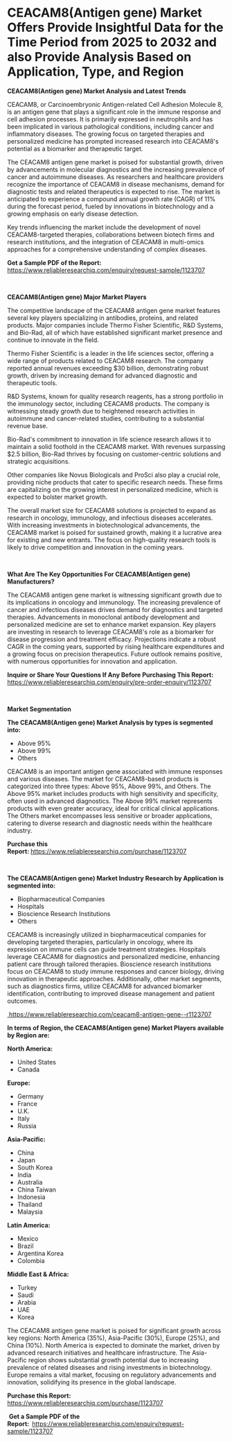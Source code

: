 <p><h1>CEACAM8(Antigen gene) Market Offers Provide Insightful Data for the Time Period from 2025 to 2032 and also Provide Analysis Based on Application, Type, and Region</h1></p><p><strong>CEACAM8(Antigen gene) Market Analysis and Latest Trends</strong></p>
<p><p>CEACAM8, or Carcinoembryonic Antigen-related Cell Adhesion Molecule 8, is an antigen gene that plays a significant role in the immune response and cell adhesion processes. It is primarily expressed in neutrophils and has been implicated in various pathological conditions, including cancer and inflammatory diseases. The growing focus on targeted therapies and personalized medicine has prompted increased research into CEACAM8's potential as a biomarker and therapeutic target.</p><p>The CEACAM8 antigen gene market is poised for substantial growth, driven by advancements in molecular diagnostics and the increasing prevalence of cancer and autoimmune diseases. As researchers and healthcare providers recognize the importance of CEACAM8 in disease mechanisms, demand for diagnostic tests and related therapeutics is expected to rise. The market is anticipated to experience a compound annual growth rate (CAGR) of 11% during the forecast period, fueled by innovations in biotechnology and a growing emphasis on early disease detection.</p><p>Key trends influencing the market include the development of novel CEACAM8-targeted therapies, collaborations between biotech firms and research institutions, and the integration of CEACAM8 in multi-omics approaches for a comprehensive understanding of complex diseases. </p></p>
<p><strong>Get a Sample PDF of the Report:&nbsp;</strong> <a href="https://www.reliableresearchiq.com/enquiry/request-sample/1123707?utm_campaign=1129&utm_medium=2&utm_source=Github&utm_content=ia&utm_term=13042025&utm_id=ceacam8antigen-gene">https://www.reliableresearchiq.com/enquiry/request-sample/1123707</a></p>
<p>&nbsp;</p>
<p><strong>CEACAM8(Antigen gene) Major Market Players</strong></p>
<p><p>The competitive landscape of the CEACAM8 antigen gene market features several key players specializing in antibodies, proteins, and related products. Major companies include Thermo Fisher Scientific, R&D Systems, and Bio-Rad, all of which have established significant market presence and continue to innovate in the field.</p><p>Thermo Fisher Scientific is a leader in the life sciences sector, offering a wide range of products related to CEACAM8 research. The company reported annual revenues exceeding $30 billion, demonstrating robust growth, driven by increasing demand for advanced diagnostic and therapeutic tools.</p><p>R&D Systems, known for quality research reagents, has a strong portfolio in the immunology sector, including CEACAM8 products. The company is witnessing steady growth due to heightened research activities in autoimmune and cancer-related studies, contributing to a substantial revenue base.</p><p>Bio-Rad's commitment to innovation in life science research allows it to maintain a solid foothold in the CEACAM8 market. With revenues surpassing $2.5 billion, Bio-Rad thrives by focusing on customer-centric solutions and strategic acquisitions.</p><p>Other companies like Novus Biologicals and ProSci also play a crucial role, providing niche products that cater to specific research needs. These firms are capitalizing on the growing interest in personalized medicine, which is expected to bolster market growth.</p><p>The overall market size for CEACAM8 solutions is projected to expand as research in oncology, immunology, and infectious diseases accelerates. With increasing investments in biotechnological advancements, the CEACAM8 market is poised for sustained growth, making it a lucrative area for existing and new entrants. The focus on high-quality research tools is likely to drive competition and innovation in the coming years.</p></p>
<p>&nbsp;</p>
<p><strong>What Are The Key Opportunities For CEACAM8(Antigen gene) Manufacturers?</strong></p>
<p><p>The CEACAM8 antigen gene market is witnessing significant growth due to its implications in oncology and immunology. The increasing prevalence of cancer and infectious diseases drives demand for diagnostics and targeted therapies. Advancements in monoclonal antibody development and personalized medicine are set to enhance market expansion. Key players are investing in research to leverage CEACAM8's role as a biomarker for disease progression and treatment efficacy. Projections indicate a robust CAGR in the coming years, supported by rising healthcare expenditures and a growing focus on precision therapeutics. Future outlook remains positive, with numerous opportunities for innovation and application.</p></p>
<p><strong>Inquire or Share Your Questions If Any Before Purchasing This Report:</strong> <a href="https://www.reliableresearchiq.com/enquiry/pre-order-enquiry/1123707?utm_campaign=1129&utm_medium=2&utm_source=Github&utm_content=ia&utm_term=13042025&utm_id=ceacam8antigen-gene">https://www.reliableresearchiq.com/enquiry/pre-order-enquiry/1123707</a></p>
<p>&nbsp;</p>
<p><strong>Market Segmentation</strong></p>
<p><strong>The CEACAM8(Antigen gene) Market Analysis by types is segmented into:</strong></p>
<p><ul><li>Above 95%</li><li>Above 99%</li><li>Others</li></ul></p>
<p><p>CEACAM8 is an important antigen gene associated with immune responses and various diseases. The market for CEACAM8-based products is categorized into three types: Above 95%, Above 99%, and Others. The Above 95% market includes products with high sensitivity and specificity, often used in advanced diagnostics. The Above 99% market represents products with even greater accuracy, ideal for critical clinical applications. The Others market encompasses less sensitive or broader applications, catering to diverse research and diagnostic needs within the healthcare industry.</p></p>
<p><strong>Purchase this Report:&nbsp;</strong><a href="https://www.reliableresearchiq.com/purchase/1123707?utm_campaign=1129&utm_medium=2&utm_source=Github&utm_content=ia&utm_term=13042025&utm_id=ceacam8antigen-gene">https://www.reliableresearchiq.com/purchase/1123707</a></p>
<p>&nbsp;</p>
<p><strong>The CEACAM8(Antigen gene) Market Industry Research by Application is segmented into:</strong></p>
<p><ul><li>Biopharmaceutical Companies</li><li>Hospitals</li><li>Bioscience Research Institutions</li><li>Others</li></ul></p>
<p><p>CEACAM8 is increasingly utilized in biopharmaceutical companies for developing targeted therapies, particularly in oncology, where its expression on immune cells can guide treatment strategies. Hospitals leverage CEACAM8 for diagnostics and personalized medicine, enhancing patient care through tailored therapies. Bioscience research institutions focus on CEACAM8 to study immune responses and cancer biology, driving innovation in therapeutic approaches. Additionally, other market segments, such as diagnostics firms, utilize CEACAM8 for advanced biomarker identification, contributing to improved disease management and patient outcomes.</p></p>
<p><a href="https://www.reliableresearchiq.com/ceacam8-antigen-gene--r1123707?utm_campaign=1129&utm_medium=2&utm_source=Github&utm_content=ia&utm_term=13042025&utm_id=ceacam8antigen-gene">&nbsp;https://www.reliableresearchiq.com/ceacam8-antigen-gene--r1123707</a></p>
<p><strong>In terms of Region, the CEACAM8(Antigen gene) Market Players available by Region are:</strong></p>
<p>
    <p> <strong> North America: </strong>
        <ul>
            <li>United States</li>
            <li>Canada</li>
        </ul>
        </p> 
    <p> <strong> Europe: </strong>
        <ul>
            <li>Germany</li>
            <li>France</li>
            <li>U.K.</li>
            <li>Italy</li>
            <li>Russia</li>
        </ul>
        </p> 
    <p> <strong> Asia-Pacific: </strong>
        <ul>
            <li>China</li>
            <li>Japan</li>
            <li>South Korea</li>
            <li>India</li>
            <li>Australia</li>
            <li>China Taiwan</li>
            <li>Indonesia</li>
            <li>Thailand</li>
            <li>Malaysia</li>
        </ul>
        </p> 
    <p> <strong> Latin America: </strong>
        <ul>
            <li>Mexico</li>
            <li>Brazil</li>
            <li>Argentina Korea</li>
            <li>Colombia</li>
        </ul>
        </p> 
    <p> <strong> Middle East & Africa: </strong>
        <ul>
            <li>Turkey</li>
            <li>Saudi</li>
            <li>Arabia</li>
            <li>UAE</li>
            <li>Korea</li>
        </ul>
    </p>
    </p>
<p><p>The CEACAM8 antigen gene market is poised for significant growth across key regions: North America (35%), Asia-Pacific (30%), Europe (25%), and China (10%). North America is expected to dominate the market, driven by advanced research initiatives and healthcare infrastructure. The Asia-Pacific region shows substantial growth potential due to increasing prevalence of related diseases and rising investments in biotechnology. Europe remains a vital market, focusing on regulatory advancements and innovation, solidifying its presence in the global landscape.</p></p>
<p><strong>Purchase this Report: </strong><a href="https://www.reliableresearchiq.com/purchase/1123707?utm_campaign=1129&utm_medium=2&utm_source=Github&utm_content=ia&utm_term=13042025&utm_id=ceacam8antigen-gene">https://www.reliableresearchiq.com/purchase/1123707</a></p>
<p>&nbsp;<strong>Get a Sample PDF of the Report:&nbsp;&nbsp;</strong><a href="https://www.reliableresearchiq.com/enquiry/request-sample/1123707?utm_campaign=1129&utm_medium=2&utm_source=Github&utm_content=ia&utm_term=13042025&utm_id=ceacam8antigen-gene">https://www.reliableresearchiq.com/enquiry/request-sample/1123707</a></p>
<p><strong></strong></p>
<p><p></p><p></p><p></p></p>